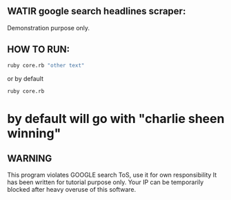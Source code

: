 WATIR google search headlines scraper:
-----------

Demonstration purpose only.


HOW TO RUN:
-----------


~~~bash
ruby core.rb "other text"
~~~

or by default

~~~bash
ruby core.rb
~~~

# by default will go with "charlie sheen winning"

WARNING
------------

This program violates GOOGLE search ToS, use it for own responsibility
It has been written for tutorial purpose only.
Your IP can be temporarily blocked after heavy overuse of this software.